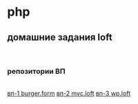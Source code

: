 # php
<h2>домашние задания loft</h2>
</br>
<h3>репозитории ВП</h3>
</br>
<a href="https://github.com/serger777/burger.form"> вп-1 burger.form</a>
<a href="https://github.com/serger777/mvc.loft"> вп-2 mvc.loft</a>
<a href="https://github.com/serger777/wp.loft"> вп-3 wp.loft</a>

